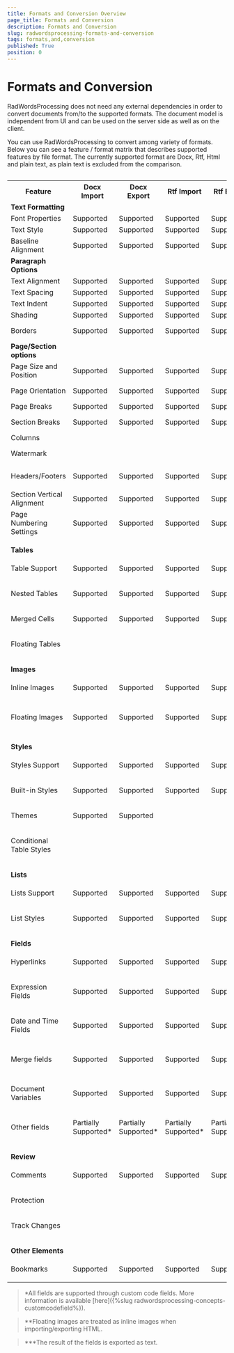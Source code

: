 ```yaml
---
title: Formats and Conversion Overview
page_title: Formats and Conversion
description: Formats and Conversion
slug: radwordsprocessing-formats-and-conversion
tags: formats,and,conversion
published: True
position: 0
---
```


# Formats and Conversion



RadWordsProcessing does not need any external dependencies in order to convert documents from/to the supported formats. The document model is independent from UI and can be used on the server side as well as on the client.
      

You can use RadWordsProcessing to convert among variety of formats. Below you can see a feature / format matrix that describes supported features by file format. The currently supported format are Docx, Rtf, Html and plain text, as plain text is excluded from the comparison.
      

## 
<table><tr><th>Feature</th>
<th>Docx Import</th><th>
Docx Export</th>
<th>Rtf Import</th>
<th>Rtf Export</th>
<th>Html Import</th>
<th>Html Export</th></tr>
<tr><td><b>Text Formatting</b></td><td></td><td></td><td></td><td></td><td></td><td></td></tr><tr><td>
Font Properties</td><td>
Supported</td><td>
Supported</td><td>
Supported</td><td>
Supported</td><td>
Supported</td><td>
Supported</td></tr><tr><td>
Text Style</td><td>
Supported</td><td>
Supported</td><td>
Supported</td><td>
Supported</td><td>
Supported</td><td>
Supported</td></tr><tr><td>
Baseline Alignment</td><td>
Supported</td><td>
Supported</td><td>
Supported</td><td>
Supported</td><td>
Supported</td><td>
Supported</td></tr><tr><td>
<b>Paragraph Options</b></td><td></td><td></td><td></td><td></td><td></td><td></td></tr><tr><td>
Text Alignment</td><td>
Supported</td><td>
Supported</td><td>
Supported</td><td>
Supported</td><td>
Supported</td><td>
Supported</td></tr><tr><td>
Text Spacing</td><td>
Supported</td><td>
Supported</td><td>
Supported</td><td>
Supported</td><td>
Supported</td><td>
Supported</td></tr><tr><td>
Text Indent</td><td>
Supported</td><td>
Supported</td><td>
Supported</td><td>
Supported</td><td>
Supported</td><td>
Supported</td></tr><tr><td>
Shading</td><td>
Supported</td><td>
Supported</td><td>
Supported</td><td>
Supported</td><td>
Supported</td><td>
Supported</td></tr><tr><td>
Borders</td><td>
Supported</td><td>
Supported</td><td>
Supported</td><td>
Supported</td><td>
Not applicable</td><td>
Not applicable</td></tr><tr><td>
<b>Page/Section options</b></td><td></td><td></td><td></td><td></td><td></td><td></td></tr><tr><td>
Page Size and Position</td><td>
Supported</td><td>
Supported</td><td>
Supported</td><td>
Supported</td><td>
Not applicable</td><td>
Not applicable</td></tr><tr><td>
Page Orientation</td><td>
Supported</td><td>
Supported</td><td>
Supported</td><td>
Supported</td><td>
Not applicable</td><td>
Not applicable</td></tr><tr><td>
Page Breaks</td><td>
Supported</td><td>
Supported</td><td>
Supported</td><td>
Supported</td><td></td><td></td></tr><tr><td>
Section Breaks</td><td>
Supported</td><td>
Supported</td><td>
Supported</td><td>
Supported</td><td>
Not applicable</td><td>
Not applicable</td></tr><tr><td>
Columns</td><td></td><td></td><td></td><td></td><td></td><td></td></tr><tr><td>
Watermark</td><td></td><td></td><td></td><td></td><td>
Not applicable</td><td>
Not applicable</td></tr><tr><td>
Headers/Footers</td><td>

Supported
              </td><td>

Supported
              </td><td>

Supported
              </td><td>

Supported
              </td><td></td><td></td></tr><tr><td>
Section Vertical Alignment</td><td>
Supported</td><td>
Supported</td><td>
Supported</td><td>
Supported</td><td>
Not applicable</td><td>
Not applicable</td></tr><tr><td>
Page Numbering Settings</td><td>
Supported</td><td>
Supported</td><td>
Supported</td><td>
Supported</td><td>
Not applicable</td><td>
Not applicable</td></tr><tr><td>

<b>
                  Tables
                </b></td><td></td><td></td><td></td><td></td><td></td><td></td></tr><tr><td>

Table Support
              </td><td>

Supported
              </td><td>

Supported
              </td><td>

Supported
              </td><td>

Supported
              </td><td>

Supported
              </td><td>

Supported
              </td></tr><tr><td>

Nested Tables
              </td><td>

Supported
              </td><td>

Supported
              </td><td>

Supported
              </td><td>

Supported
              </td><td>

Supported
              </td><td>

Supported
              </td></tr><tr><td>

Merged Cells
              </td><td>

Supported
              </td><td>

Supported
              </td><td>

Supported
              </td><td>

Supported
              </td><td>

Supported
              </td><td>

Supported
              </td></tr><tr><td>

Floating Tables
              </td><td></td><td></td><td></td><td></td><td></td><td></td></tr><tr><td>

<b>
                  Images
                </b></td><td></td><td></td><td></td><td></td><td></td><td></td></tr><tr><td>

Inline Images
              </td><td>

Supported
              </td><td>

Supported
              </td><td>

Supported
              </td><td>

Supported
              </td><td>

Supported
              </td><td>

Supported
              </td></tr><tr><td>

Floating Images
              </td><td>

Supported
              </td><td>

Supported
              </td><td>

Supported
              </td><td>

Supported
              </td><td>

Partially Supported**
              </td><td>

Partially Supported**
              </td></tr><tr><td>

<b>
                  Styles
                </b></td><td></td><td></td><td></td><td></td><td></td><td></td></tr><tr><td>

Styles Support
              </td><td>

Supported
              </td><td>

Supported
              </td><td>

Supported
              </td><td>

Supported
              </td><td>

Supported
              </td><td>

Supported
              </td></tr><tr><td>

Built-in Styles
              </td><td>

Supported
              </td><td>

Supported
              </td><td>

Supported
              </td><td>

Supported
              </td><td>

Supported
              </td><td>

Supported
              </td></tr><tr><td>

Themes
              </td><td>

Supported
              </td><td>

Supported
              </td><td></td><td></td><td>

Supported
              </td><td>

Supported
              </td></tr><tr><td>

Conditional Table Styles
              </td><td></td><td></td><td></td><td></td><td></td><td></td></tr><tr><td>

<b>
                  Lists
                </b></td><td></td><td></td><td></td><td></td><td></td><td></td></tr><tr><td>

Lists Support
              </td><td>

Supported
              </td><td>

Supported
              </td><td>

Supported
              </td><td>

Supported
              </td><td>

Supported
              </td><td>

Supported
              </td></tr><tr><td>

List Styles
              </td><td>

Supported
              </td><td>

Supported
              </td><td>

Supported
              </td><td>

Supported
              </td><td>

Supported
              </td><td>

Supported
              </td></tr><tr><td>

<b>
                  Fields
                </b></td><td></td><td></td><td></td><td></td><td></td><td></td></tr><tr><td>

Hyperlinks
              </td><td>

Supported
              </td><td>

Supported
              </td><td>

Supported
              </td><td>

Supported
              </td><td>

Supported
              </td><td>

Supported
              </td></tr><tr><td>

Expression Fields
              </td><td>

Supported
              </td><td>

Supported
              </td><td>

Supported
              </td><td>

Supported
              </td><td>

Supported
              </td><td>

Supported
              </td></tr><tr><td>

Date and Time Fields
              </td><td>

Supported
              </td><td>

Supported
              </td><td>

Supported
              </td><td>

Supported
              </td><td>

Not applicable
              </td><td>

Partially Supported***
              </td></tr><tr><td>

Merge fields
              </td><td>

Supported
              </td><td>

Supported
              </td><td>

Supported
              </td><td>

Supported
              </td><td>

Not applicable
              </td><td>

Partially Supported***
              </td></tr><tr><td>

Document Variables
              </td><td>

Supported
              </td><td>

Supported
              </td><td>

Supported
              </td><td>

Supported
              </td><td>

Not applicable
              </td><td>

Partially Supported***
              </td></tr><tr><td>

Other fields
              </td><td>

Partially Supported*</td><td>

Partially Supported*</td><td>

Partially Supported*</td><td>

Partially Supported*</td><td>

Not applicable</td><td>

Partially Supported***</td></tr><tr><td>

<b>
                  Review
                </b></td><td></td><td></td><td></td><td></td><td></td><td></td></tr><tr><td>

Comments
              </td><td>

Supported
              </td><td>

Supported
              </td><td>

Supported
              </td><td>

Supported
              </td><td></td><td></td></tr><tr><td>

Protection
              </td><td></td><td></td><td></td><td></td><td></td><td></td></tr><tr><td>

Track Changes
              </td><td></td><td></td><td></td><td></td><td></td><td></td></tr><tr><td>

<b>
                  Other Elements
                </b></td><td></td><td></td><td></td><td></td><td></td><td></td></tr><tr><td>

Bookmarks
              </td><td>

Supported
              </td><td>

Supported
              </td><td>

Supported
              </td><td>

Supported
              </td><td></td><td></td></tr></table>

>*All fields are supported through custom code fields. More information is available [here]({%slug radwordsprocessing-concepts-customcodefield%}).
          

>**Floating images are treated as inline images when importing/exporting HTML.
          

>***The result of the fields is exported as text.
          

